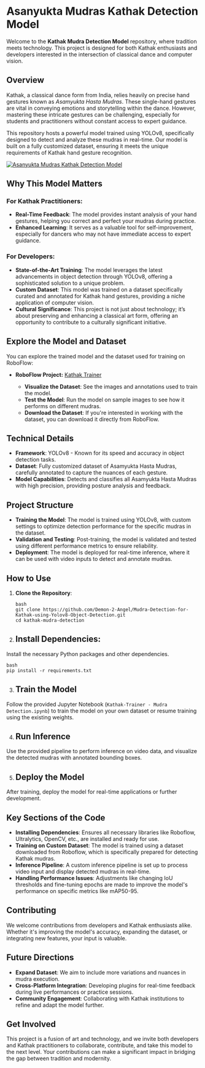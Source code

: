 # Asanyukta Mudras Kathak Detection Model

Welcome to the **Kathak Mudra Detection Model** repository, where tradition meets technology. This project is designed for both Kathak enthusiasts and developers interested in the intersection of classical dance and computer vision.

## Overview

Kathak, a classical dance form from India, relies heavily on precise hand gestures known as *Asamyukta Hasta Mudras*. These single-hand gestures are vital in conveying emotions and storytelling within the dance. However, mastering these intricate gestures can be challenging, especially for students and practitioners without constant access to expert guidance.

This repository hosts a powerful model trained using YOLOv8, specifically designed to detect and analyze these mudras in real-time. Our model is built on a fully customized dataset, ensuring it meets the unique requirements of Kathak hand gesture recognition.

[![Asanyukta Mudras Kathak Detection Model](https://img.youtube.com/vi/VIDEO_ID/0.jpg)](https://youtu.be/jEOoE1J91Aw)
## Why This Model Matters

### For Kathak Practitioners:
- **Real-Time Feedback**: The model provides instant analysis of your hand gestures, helping you correct and perfect your mudras during practice.
- **Enhanced Learning**: It serves as a valuable tool for self-improvement, especially for dancers who may not have immediate access to expert guidance.

### For Developers:
- **State-of-the-Art Training**: The model leverages the latest advancements in object detection through YOLOv8, offering a sophisticated solution to a unique problem.
- **Custom Dataset**: This model was trained on a dataset specifically curated and annotated for Kathak hand gestures, providing a niche application of computer vision.
- **Cultural Significance**: This project is not just about technology; it’s about preserving and enhancing a classical art form, offering an opportunity to contribute to a culturally significant initiative.

## Explore the Model and Dataset

You can explore the trained model and the dataset used for training on RoboFlow:

- **RoboFlow Project:** [Kathak Trainer](https://universe.roboflow.com/aniruddha-jmp5a/kathak-trainer)

  - **Visualize the Dataset**: See the images and annotations used to train the model.
  - **Test the Model**: Run the model on sample images to see how it performs on different mudras.
  - **Download the Dataset**: If you're interested in working with the dataset, you can download it directly from RoboFlow.

## Technical Details

- **Framework**: YOLOv8 - Known for its speed and accuracy in object detection tasks.
- **Dataset**: Fully customized dataset of Asamyukta Hasta Mudras, carefully annotated to capture the nuances of each gesture.
- **Model Capabilities**: Detects and classifies all Asamyukta Hasta Mudras with high precision, providing posture analysis and feedback.

## Project Structure

- **Training the Model**: The model is trained using YOLOv8, with custom settings to optimize detection performance for the specific mudras in the dataset.
- **Validation and Testing**: Post-training, the model is validated and tested using different performance metrics to ensure reliability.
- **Deployment**: The model is deployed for real-time inference, where it can be used with video inputs to detect and annotate mudras.

## How to Use

1. **Clone the Repository**:
   ```
   bash
   git clone https://github.com/Demon-2-Angel/Mudra-Detection-for-Kathak-using-Yolov8-Object-Detection.git
   cd kathak-mudra-detection
   ```
2. ## Install Dependencies:
Install the necessary Python packages and other dependencies.

```
bash
pip install -r requirements.txt
```

3. ## Train the Model
Follow the provided Jupyter Notebook (`Kathak-Trainer - Mudra Detection.ipynb`) to train the model on your own dataset or resume training using the existing weights.

4. ## Run Inference
Use the provided pipeline to perform inference on video data, and visualize the detected mudras with annotated bounding boxes.

5. ## Deploy the Model
After training, deploy the model for real-time applications or further development.

## Key Sections of the Code
- **Installing Dependencies**: Ensures all necessary libraries like Roboflow, Ultralytics, OpenCV, etc., are installed and ready for use.
- **Training on Custom Dataset**: The model is trained using a dataset downloaded from Roboflow, which is specifically prepared for detecting Kathak mudras.
- **Inference Pipeline**: A custom inference pipeline is set up to process video input and display detected mudras in real-time.
- **Handling Performance Issues**: Adjustments like changing IoU thresholds and fine-tuning epochs are made to improve the model's performance on specific metrics like mAP50-95.

## Contributing
We welcome contributions from developers and Kathak enthusiasts alike. Whether it's improving the model's accuracy, expanding the dataset, or integrating new features, your input is valuable.

## Future Directions
- **Expand Dataset**: We aim to include more variations and nuances in mudra execution.
- **Cross-Platform Integration**: Developing plugins for real-time feedback during live performances or practice sessions.
- **Community Engagement**: Collaborating with Kathak institutions to refine and adapt the model further.

## Get Involved
This project is a fusion of art and technology, and we invite both developers and Kathak practitioners to collaborate, contribute, and take this model to the next level. Your contributions can make a significant impact in bridging the gap between tradition and modernity.

